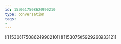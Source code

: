 ```yaml
---
id: 1530617508624990210
type: conversation
tags:
- 
---
```

![[1530617508624990210]]
![[1530750592926093312]]


